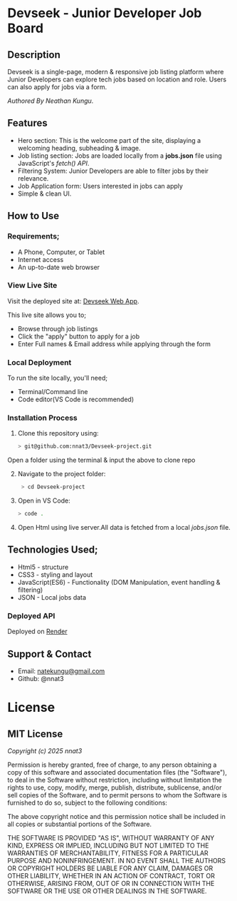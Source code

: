 # Devseek - Junior Developer Job Board

## Description
Devseek is a single-page, modern & responsive job listing platform where Junior Developers can explore tech jobs based on location and role. Users can also apply for jobs via a form.

_Authored By Neathan Kungu_.

## Features

- Hero section: This is the welcome part of the site, displaying a welcoming heading, subheading & image.
- Job listing section: Jobs are loaded locally from a **jobs.json** file using JavaScript's _fetch() API_.
- Filtering System: Junior Developers are able to filter jobs by their relevance.
- Job Application form: Users interested in jobs can apply
- Simple & clean UI.

## How to Use

### Requirements;
- A Phone, Computer, or Tablet
- Internet access
- An up-to-date web browser

### View Live Site

Visit the deployed site at: [Devseek Web App](https://nnat3.github.io/Devseek-project/).

This live site allows you to;
- Browse through job listings
- Click the "apply" button to apply for a job
- Enter Full names & Email address while applying through the form

### Local Deployment

To run the site locally, you'll need;
- Terminal/Command line
- Code editor(VS Code is recommended)

### Installation Process
1. Clone this repository using:
   ```bash
   > git@github.com:nnat3/Devseek-project.git
  Open a folder using the terminal & input the above to clone repo
   
2. Navigate to the project folder:
   ```bash
    > cd Devseek-project

3. Open in VS Code:
   ```bash
   > code .

4. Open Html using live server.All data is fetched from a local _jobs.json_ file.

## Technologies Used;

+ Html5 - structure
+ CSS3 - styling and layout
+ JavaScript(ES6) - Functionality (DOM Manipulation, event handling & filtering)
+ JSON - Local jobs data

### Deployed API
Deployed on [Render](https://devseek-project.onrender.com)

## Support & Contact

+ Email: natekungu@gmail.com
+ Github: @nnat3

# License

## MIT License

_Copyright (c) 2025 nnat3_

Permission is hereby granted, free of charge, to any person obtaining a copy
of this software and associated documentation files (the "Software"), to deal
in the Software without restriction, including without limitation the rights
to use, copy, modify, merge, publish, distribute, sublicense, and/or sell
copies of the Software, and to permit persons to whom the Software is
furnished to do so, subject to the following conditions:

The above copyright notice and this permission notice shall be included in all
copies or substantial portions of the Software.

THE SOFTWARE IS PROVIDED "AS IS", WITHOUT WARRANTY OF ANY KIND, EXPRESS OR
IMPLIED, INCLUDING BUT NOT LIMITED TO THE WARRANTIES OF MERCHANTABILITY,
FITNESS FOR A PARTICULAR PURPOSE AND NONINFRINGEMENT. IN NO EVENT SHALL THE
AUTHORS OR COPYRIGHT HOLDERS BE LIABLE FOR ANY CLAIM, DAMAGES OR OTHER
LIABILITY, WHETHER IN AN ACTION OF CONTRACT, TORT OR OTHERWISE, ARISING FROM,
OUT OF OR IN CONNECTION WITH THE SOFTWARE OR THE USE OR OTHER DEALINGS IN THE
SOFTWARE.
